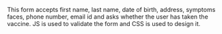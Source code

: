This form accepts first name, last name, date of birth, address, symptoms faces, phone number, email id and asks whether the user has taken the vaccine. JS is used to validate the form and CSS is used to design it.

